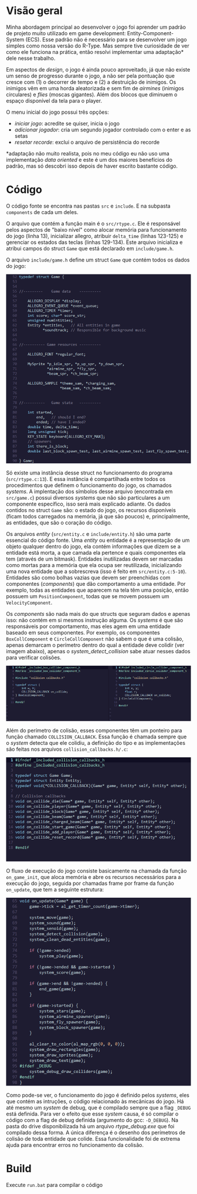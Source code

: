 # Visão geral

Minha abordagem principal ao desenvolver o jogo foi aprender um padrão de projeto muito utilizado em game development: Entity-Component-System (ECS).
Esse padrão não é necessário para se desenvolver um jogo simples como nossa versão do R-Type.
Mas sempre tive curiosidade de ver como ele funciona na prática, então resolvi implementar uma adaptação* dele nesse trabalho.

Em aspectos de *design*, o jogo é ainda pouco aproveitado, já que não existe um senso de progresso durante o jogo, a não ser pela pontuação que cresce com (1) o decorrer de tempo e (2) a destruição de inimigos.
Os inimigos vêm em uma horda aleatorizada e sem fim de *airmines* (inimigos circulares) e *flies* (moscas gigantes).
Além dos blocos que diminuem o espaço disponível da tela para o player.

O menu inicial do jogo possui três opções:

- *iniciar jogo*: acredite se quiser, inicia o jogo
- *adicionar jogador*: cria um segundo jogador controlado com o enter e as setas
- *resetar recorde*: exclui o arquivo de persistência do recorde

*adaptação não muito realista, pois no meu código eu não uso uma implementação *data oriented* e este é um dos maiores benefícios do padrão, mas só descobri isso depois de haver escrito bastante código.

# Código

O código fonte se encontra nas pastas `src` e `include`. E na subpasta `components` de cada um deles.

O arquivo que contém a função main é o `src/rtype.c`.
Ele é responsável pelos aspectos de "baixo nível" como alocar memória para funcionamento do jogo (linha 13), inicializar allegro, atribuir `delta_time` (linhas 123-125) e gerenciar os estados das teclas (linhas 129-134).
Este arquivo inicializa e atribui campos do struct `Game` que está declarado em `include/game.h`.

O arquivo `include/game.h` define um struct `Game` que contém todos os dados do jogo:

![Código do struct Game](rsc/img/game_struct.png)

Só existe uma instância desse struct no funcionamento do programa (`src/rtype.c:13`).
E essa instância é compartilhada entre todos os procedimentos que definem o funcionamento do jogo, os chamados *systems*.
A implentação dos símbolos desse arquivo (encontrada em `src/game.c`) possui diversos *systems* que não são particulares a um componente específico, isso será mais explicado adiante.
Os dados contidos no struct `Game` são: o estado do jogo, os recursos disponíveis (ficam todos carregados na memória, já que são poucos) e, principalmente, as entidades, que são o coração do código.

Os arquivos *entity* (`src/entity.c` e `include/entity.h`) são uma parte essencial do código fonte.
Uma *entity* ou entidade é a representação de um objeto qualquer dentro do jogo, ela contém informações que dizem se a entidade está morta, a que camada ela pertence e quais componentes ela tem (através de um bitmask).
Entidades inutilizadas devem ser marcadas como mortas para a memória que ela ocupa ser reutilizada, inicializando uma nova entidade que a sobrescreva (isso é feito em `src/entity.c:5-10`).
Entidades são como bolhas vazias que devem ser preenchidas com componentes (*components*) que dão comportamento a uma entidade.
Por exemplo, todas as entidades que aparecem na tela têm uma posição, então possuem um `PositionComponent`, todas que se movem possuem um `VelocityComponent`.

Os *components* são nada mais do que structs que seguram dados e apenas isso: não contém em si mesmos instrução alguma.
Os *systems* é que são responsáveis por comportamento, mas eles agem em uma entidade baseado em seus componentes.
Por exemplo, os componentes `BoxCollComponent` e `CircleCollComponent` não sabem o que é uma colisão, apenas demarcam o perímetro dentro do qual a entidade deve colidir (ver imagem abaixo), apenas o *system_detect_collision* sabe atuar nesses dados para verificar colisões.

![Código dos componentes de colisão](rsc/img/collision_components.png)

Além do perímetro de colisão, esses componentes têm um ponteiro para função chamado `COLLISION_CALLBACK`. Essa função é chamada sempre que o *system* detecta que ele colidiu, a definição do tipo e as implementações são feitas nos arquivos `collision_callbacks.h/.c`:

![Código das callbacks de colisão](rsc/img/collision_callbacks.png)

O fluxo de execução do jogo consiste basicamente na chamada da função `on_game_init`, que aloca memória e abre os recursos necessários para a execução do jogo, seguida por chamadas frame por frame da função `on_update`, que tem a seguinte estrutura:

![Código da função on_update](rsc/img/on_update.png)

Como pode-se ver, o funcionamento do jogo é definido pelos *systems*, eles que contém as intruções, o código relacionado às mecânicas do jogo. Há até mesmo um *system* de debug, que é compilado sempre que a flag `_DEBUG` está definida.
Para ver o efeito que esse *system* causa, é só compilar o código com a flag de debug definida (argumento do gcc: `-D_DEBUG`). Na pasta do drive disponibilizada há um arquivo *rtype_debug.exe* que foi compilado dessa forma. A única diferença é o desenho dos perímetros de colisão de toda entidade que colide.
Essa funcionalidade foi de extrema ajuda para encontrar erros no funcionamento da colisão.

# Build

Execute `run.bat` para compilar o código
